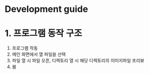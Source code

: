 # Development guide

# 1. 프로그램 동작 구조

1. 프로그램 작동
2. 메인 화면에서 열 파일을 선택
3. 파일 열 시 파일 오픈, 디렉토리 열 시 해당 디렉토리의 이미지파일 프리뷰
4. 봄

